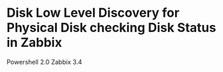 # Disk Low Level Discovery for Physical Disk checking Disk Status in Zabbix
Powershell 2.0 
Zabbix 3.4